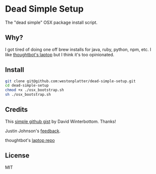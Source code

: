 # Dead Simple Setup

The "dead simple" OSX package install script.

## Why?

I got tired of doing one off brew installs for java, ruby, python, npm, etc. I like [thoughtbot's laptop](https://github.com/thoughtbot/laptop) but I think it's too opinionated.

## Install

```bash
git clone git@github.com:westonplatter/dead-simple-setup.git
cd dead-simple-setup
chmod +x ./osx_bootstrap.sh
sh ./osx_bootstrap.sh
```

## Credits
This [simple github gist](https://gist.github.com/codeinthehole/26b37efa67041e1307db) by David Winterbottom. Thanks!

Justin Johnson's [feedback](https://twitter.com/balduncle/status/874583640285556736).

thoughtbot's [laptop repo](https://github.com/thoughtbot/laptop)

## License
MIT
